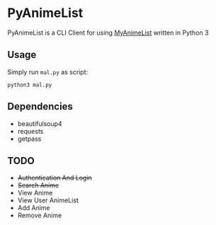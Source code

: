 # PyAnimeList
PyAnimeList is a CLI Client for using [MyAnimeList](https://myanimelist.net/) written in Python 3

## Usage
Simply run `mal.py` as script:

    python3 mal.py

## Dependencies
- beautifulsoup4
- requests
- getpass

## TODO
- <s>Authentication And Login</s>
- <s>Search Anime</s>
- View Anime
- View User AnimeList
- Add Anime
- Remove Anime
